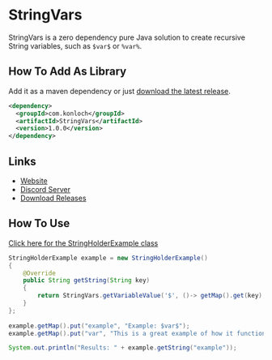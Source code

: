 # StringVars
StringVars is a zero dependency pure Java solution to create recursive String variables, such as `$var$` or `%var%`.

## How To Add As Library
Add it as a maven dependency or just [download the latest release](https://github.com/Konloch/StringVars/releases).
```xml
<dependency>
  <groupId>com.konloch</groupId>
  <artifactId>StringVars</artifactId>
  <version>1.0.0</version>
</dependency>
```

## Links
* [Website](https://konloch.com/StringVars/)
* [Discord Server](https://discord.gg/aexsYpfMEf)
* [Download Releases](https://github.com/Konloch/StringVars/releases)

## How To Use
[Click here for the StringHolderExample class](https://github.com/Konloch/StringVars/blob/main/src/main/test/java/com/konloch/TestStringVars.java)
```java
StringHolderExample example = new StringHolderExample()
{
	@Override
	public String getString(String key)
	{
		return StringVars.getVariableValue('$', ()-> getMap().get(key),(vkey)-> getMap().get(vkey));
	}
};
		
example.getMap().put("example", "Example: $var$");
example.getMap().put("var", "This is a great example of how it functions!");

System.out.println("Results: " + example.getString("example"));
```
